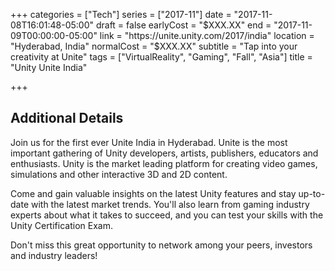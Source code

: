 +++
categories = ["Tech"]
series = ["2017-11"]
date = "2017-11-08T16:01:48-05:00"
draft = false
earlyCost = "$XXX.XX"
end = "2017-11-09T00:00:00-05:00"
link = "https://unite.unity.com/2017/india"
location = "Hyderabad, India"
normalCost = "$XXX.XX"
subtitle = "Tap into your creativity at Unite"
tags = ["VirtualReality", "Gaming", "Fall", "Asia"]
title = "Unity Unite India"

+++
<!--more-->

## Additional Details

Join us for the first ever Unite India in Hyderabad. Unite is the most important gathering of Unity developers, artists, publishers, educators and enthusiasts. Unity is the market leading platform for creating video games, simulations and other interactive 3D and 2D content.

Come and gain valuable insights on the latest Unity features and stay up-to-date with the latest market trends. You'll also learn from gaming industry experts about what it takes to succeed, and you can test your skills with the Unity Certification Exam.

Don't miss this great opportunity to network among your peers, investors and industry leaders!